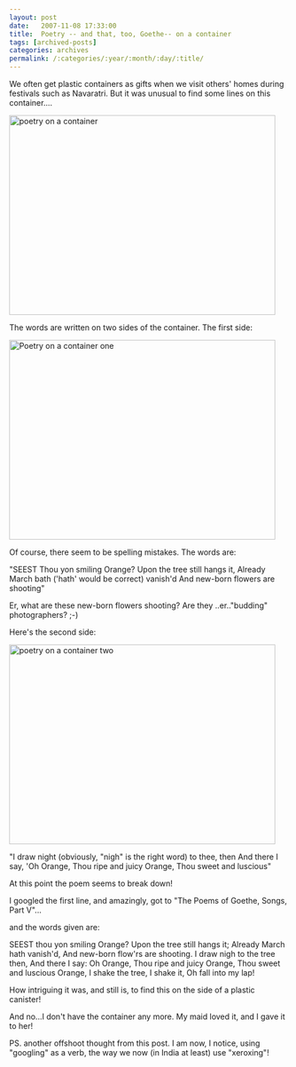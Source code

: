 ```yaml
---
layout: post
date:	2007-11-08 17:33:00
title:  Poetry -- and that, too, Goethe-- on a container
tags: [archived-posts]
categories: archives
permalink: /:categories/:year/:month/:day/:title/
---
```

We often get plastic containers as gifts when we visit others' homes during festivals such as Navaratri. But it was unusual to find some lines on this container....

<a href="http://www.flickr.com/photos/14175484@N04/1916885937/" title="Photo Sharing"><img src="http://farm3.static.flickr.com/2284/1916885937_20ea38280f_o.jpg" width="480" height="360" alt="poetry on a container" /></a>


The words are written on two sides of the container. The first side:



<a href="http://www.flickr.com/photos/14175484@N04/1916861307/" title="Photo Sharing"><img src="http://farm3.static.flickr.com/2046/1916861307_50453b84fa_o.jpg" width="480" height="360" alt="Poetry on a container one" /></a>


Of course, there seem to be spelling mistakes. The words are:

"SEEST Thou yon smiling Orange?
Upon the tree still hangs it,
Already March bath ('hath' would be correct) vanish'd
And new-born flowers are shooting"

Er, what are these new-born flowers shooting? Are they ..er.."budding" photographers? ;-)


Here's the second side:


<a href="http://www.flickr.com/photos/14175484@N04/1917698426/" title="Photo Sharing"><img src="http://farm3.static.flickr.com/2355/1917698426_759aa0058d_o.jpg" width="480" height="360" alt="poetry on a container two" /></a>



"I draw night (obviously, "nigh" is the right word) to thee, then
And there I say, 'Oh Orange,
Thou ripe and juicy Orange,
Thou sweet and luscious"

At this point the poem seems to break down!

I googled the first line, and amazingly, got to "The Poems of Goethe, Songs, Part V"...

and the words given are:




SEEST thou yon smiling Orange?
Upon the tree still hangs it;
Already March hath vanish'd,
And new-born flow'rs are shooting.
I draw nigh to the tree then,
And there I say: Oh Orange,
Thou ripe and juicy Orange,
Thou sweet and luscious Orange,
I shake the tree, I shake it,
Oh fall into my lap!



How intriguing it was, and still is, to find this on the side of a plastic canister!

And no...I don't have the container any more. My maid loved it, and I gave it to her!


PS. another offshoot thought from this post. I am now, I notice, using "googling" as a verb, the way we now (in India at least) use "xeroxing"!
